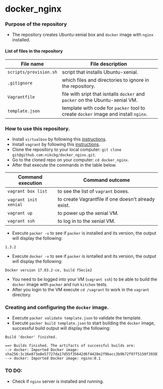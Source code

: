 # docker_nginx

### Purpose of the repository 
- The repository creates Ubuntu-xenial box and `docker` image with `nginx` installed.

#### List of files in the repository

File name                            | File description 
------------------------------------ | --------------------------------------------------------------
`scripts/provision.sh` | script that installs Ubuntu-xenial.
`.gitignore` | which files and directories to ignore in the repository.
`Vagrantfile` | file with sript that isntalls `docker` and `packer` on the Ubuntu-xenial VM.
`template.json` | template with code for `packer` tool to create `docker` image and install `nginx`.

### How to use this repository. 
- Install `virtualbox` by following this [instructions](https://www.virtualbox.org/wiki/Downloads).
- Install `vagrant` by following this [instructions](https://www.vagrantup.com/docs/installation/).
- Clone the repository to your local computer: `git clone git@github.com:nikcbg/docker_nginx.git`.
- Go to the cloned repo on your computer: `cd docker_nginx`.
- After that execute the commands in the table below.

Command execution                    | Command outcome
------------------------------------ | --------------------------------------------------------------
`vagrant box list` | to see the list of `vagrant` boxes.
`vagrant init xenial` | to create Vagrantfile if one doesn't already exist.  
`vagrant up` | to power up the xenial VM.
`vagrant ssh` | to log in to the xenial VM.

- Execute `packer -v` to see if `packer` is installed and its version, the output will display the following:

```
1.3.2
```

- Execute `docker -v` to see if `packer` is isntalled and its version, the output will display the following:

```
Docker version 17.03.2-ce, build f5ec1e2
```
- You need to be logged into your VM (`vagrant ssh`) to be able to build the `docker` image  with `packer` and run `kitchen` tests.
- After you login to the VM execute `cd /vagrant` to work in the `vagrant` directory.

### Creating and configuring the `docker` image.
- Execute `packer validate template.json` to validate the template.
- Execute `packer build template.json` to start building the `docker` image, successful build output will display the following:
```
Build 'docker' finished.

==> Builds finished. The artifacts of successful builds are:
--> docker: Imported Docker image: sha256:3c16e873e8e57727da17d55f35642d6f4428e2f9bacc3b9b72f97f5150f39301
--> docker: Imported Docker image: nginx:0.1
```


### TO DO:
- Check if `nginx` server is installed and running. 
